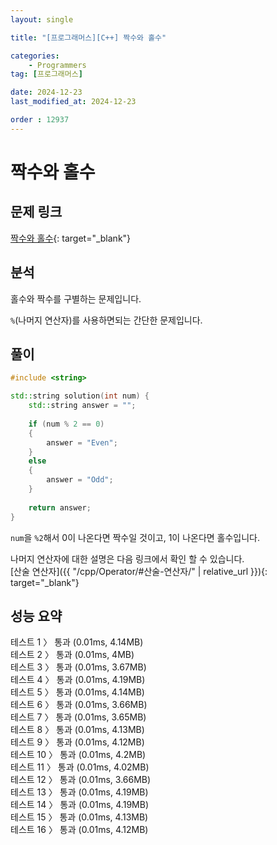 ```yaml
---
layout: single

title: "[프로그래머스][C++] 짝수와 홀수"

categories:
    - Programmers
tag: [프로그래머스]

date: 2024-12-23
last_modified_at: 2024-12-23

order : 12937
---
```


# 짝수와 홀수

## 문제 링크

[짝수와 홀수](https://school.programmers.co.kr/learn/courses/30/lessons/12937){: target="_blank"}

## 분석

홀수와 짝수를 구별하는 문제입니다.

`%`(나머지 연산자)를 사용하면되는 간단한 문제입니다.

## 풀이

```cpp
#include <string>

std::string solution(int num) {
    std::string answer = "";
    
    if (num % 2 == 0)
    {
        answer = "Even";
    }
    else
    {
        answer = "Odd";
    }
    
    return answer;
}
```

`num`을 `%2`해서 0이 나온다면 짝수일 것이고, 1이 나온다면 홀수입니다.

나머지 연산자에 대한 설명은 다음 링크에서 확인 할 수 있습니다.  
[산술 연산자]({{ "/cpp/Operator/#산술-연산자/" | relative_url }}){: target="_blank"}

## 성능 요약

테스트 1 〉	통과 (0.01ms, 4.14MB)  
테스트 2 〉	통과 (0.01ms, 4MB)  
테스트 3 〉	통과 (0.01ms, 3.67MB)  
테스트 4 〉	통과 (0.01ms, 4.19MB)  
테스트 5 〉	통과 (0.01ms, 4.14MB)  
테스트 6 〉	통과 (0.01ms, 3.66MB)  
테스트 7 〉	통과 (0.01ms, 3.65MB)  
테스트 8 〉	통과 (0.01ms, 4.13MB)  
테스트 9 〉	통과 (0.01ms, 4.12MB)  
테스트 10 〉 통과 (0.01ms, 4.2MB)  
테스트 11 〉 통과 (0.01ms, 4.02MB)  
테스트 12 〉 통과 (0.01ms, 3.66MB)  
테스트 13 〉 통과 (0.01ms, 4.19MB)  
테스트 14 〉 통과 (0.01ms, 4.19MB)  
테스트 15 〉 통과 (0.01ms, 4.13MB)  
테스트 16 〉 통과 (0.01ms, 4.12MB)